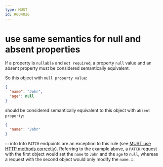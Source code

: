 ```yaml
---
type: MUST
id: R004020
---
```


# use same semantics for null and absent properties

If a property is `nullable` and `not required`, a property `null` value and an absent property must be considered semantically equivalent.

So this object with `null property value`:

```json
{
  "name": "John",
  "age": null
}
```

should be considered semantically equivalent to this object with `absent property`:

```json
{
  "name": "John"
}
```

::: info Info
`PATCH` endpoints are an exception to this rule (see [MUST use HTTP methods correctly](R000007)). Referring to the example above, a `PATCH` request with the first object would set the `name` to `John` and the `age` to `null`, whereas a request with the second object would only modify the `name`.
:::
